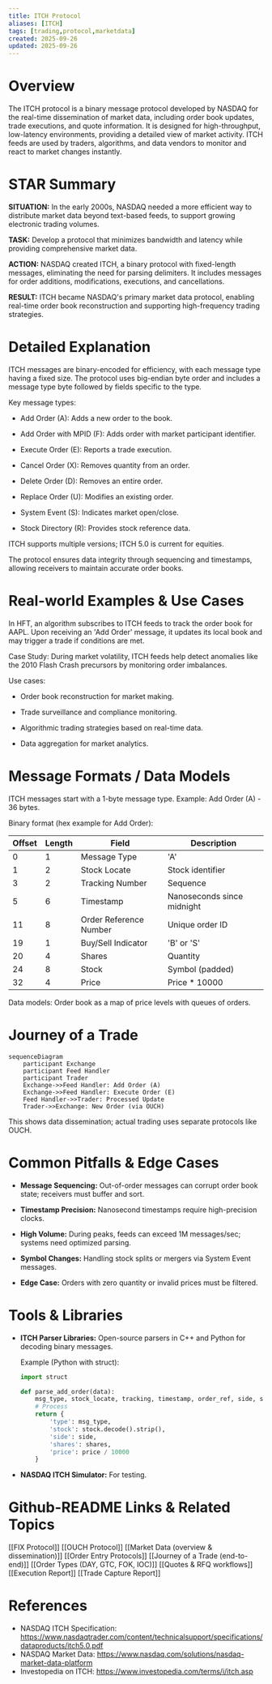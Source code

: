 ```yaml
---
title: ITCH Protocol
aliases: [ITCH]
tags: [trading,protocol,marketdata]
created: 2025-09-26
updated: 2025-09-26
---
```


# Overview

The ITCH protocol is a binary message protocol developed by NASDAQ for the real-time dissemination of market data, including order book updates, trade executions, and quote information. It is designed for high-throughput, low-latency environments, providing a detailed view of market activity. ITCH feeds are used by traders, algorithms, and data vendors to monitor and react to market changes instantly.

# STAR Summary

**SITUATION:** In the early 2000s, NASDAQ needed a more efficient way to distribute market data beyond text-based feeds, to support growing electronic trading volumes.

**TASK:** Develop a protocol that minimizes bandwidth and latency while providing comprehensive market data.

**ACTION:** NASDAQ created ITCH, a binary protocol with fixed-length messages, eliminating the need for parsing delimiters. It includes messages for order additions, modifications, executions, and cancellations.

**RESULT:** ITCH became NASDAQ's primary market data protocol, enabling real-time order book reconstruction and supporting high-frequency trading strategies.

# Detailed Explanation

ITCH messages are binary-encoded for efficiency, with each message type having a fixed size. The protocol uses big-endian byte order and includes a message type byte followed by fields specific to the type.

Key message types:

- Add Order (A): Adds a new order to the book.

- Add Order with MPID (F): Adds order with market participant identifier.

- Execute Order (E): Reports a trade execution.

- Cancel Order (X): Removes quantity from an order.

- Delete Order (D): Removes an entire order.

- Replace Order (U): Modifies an existing order.

- System Event (S): Indicates market open/close.

- Stock Directory (R): Provides stock reference data.

ITCH supports multiple versions; ITCH 5.0 is current for equities.

The protocol ensures data integrity through sequencing and timestamps, allowing receivers to maintain accurate order books.

# Real-world Examples & Use Cases

In HFT, an algorithm subscribes to ITCH feeds to track the order book for AAPL. Upon receiving an 'Add Order' message, it updates its local book and may trigger a trade if conditions are met.

Case Study: During market volatility, ITCH feeds help detect anomalies like the 2010 Flash Crash precursors by monitoring order imbalances.

Use cases:

- Order book reconstruction for market making.

- Trade surveillance and compliance monitoring.

- Algorithmic trading strategies based on real-time data.

- Data aggregation for market analytics.

# Message Formats / Data Models

ITCH messages start with a 1-byte message type. Example: Add Order (A) - 36 bytes.

Binary format (hex example for Add Order):

| Offset | Length | Field | Description |
|--------|--------|-------|-------------|
| 0 | 1 | Message Type | 'A' |
| 1 | 2 | Stock Locate | Stock identifier |
| 3 | 2 | Tracking Number | Sequence |
| 5 | 6 | Timestamp | Nanoseconds since midnight |
| 11 | 8 | Order Reference Number | Unique order ID |
| 19 | 1 | Buy/Sell Indicator | 'B' or 'S' |
| 20 | 4 | Shares | Quantity |
| 24 | 8 | Stock | Symbol (padded) |
| 32 | 4 | Price | Price * 10000 |

Data models: Order book as a map of price levels with queues of orders.

# Journey of a Trade

```mermaid
sequenceDiagram
    participant Exchange
    participant Feed Handler
    participant Trader
    Exchange->>Feed Handler: Add Order (A)
    Exchange->>Feed Handler: Execute Order (E)
    Feed Handler->>Trader: Processed Update
    Trader->>Exchange: New Order (via OUCH)
```

This shows data dissemination; actual trading uses separate protocols like OUCH.

# Common Pitfalls & Edge Cases

- **Message Sequencing:** Out-of-order messages can corrupt order book state; receivers must buffer and sort.

- **Timestamp Precision:** Nanosecond timestamps require high-precision clocks.

- **High Volume:** During peaks, feeds can exceed 1M messages/sec; systems need optimized parsing.

- **Symbol Changes:** Handling stock splits or mergers via System Event messages.

- **Edge Case:** Orders with zero quantity or invalid prices must be filtered.

# Tools & Libraries

- **ITCH Parser Libraries:** Open-source parsers in C++ and Python for decoding binary messages.

  Example (Python with struct):

  ```python
  import struct

  def parse_add_order(data):
      msg_type, stock_locate, tracking, timestamp, order_ref, side, shares, stock, price = struct.unpack('>cHHQ QB 8s I', data)
      # Process
      return {
          'type': msg_type,
          'stock': stock.decode().strip(),
          'side': side,
          'shares': shares,
          'price': price / 10000
      }
  ```

- **NASDAQ ITCH Simulator:** For testing.

# Github-README Links & Related Topics

[[FIX Protocol]]
[[OUCH Protocol]]
[[Market Data (overview & dissemination)]]
[[Order Entry Protocols]]
[[Journey of a Trade (end-to-end)]]
[[Order Types (DAY, GTC, FOK, IOC)]]
[[Quotes & RFQ workflows]]
[[Execution Report]]
[[Trade Capture Report]]

# References

- NASDAQ ITCH Specification: https://www.nasdaqtrader.com/content/technicalsupport/specifications/dataproducts/itch5.0.pdf
- NASDAQ Market Data: https://www.nasdaq.com/solutions/nasdaq-market-data-platform
- Investopedia on ITCH: https://www.investopedia.com/terms/i/itch.asp
